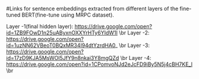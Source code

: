 #Links for sentence embeddings extracted from different layers of the fine-tuned BERT(fine-tune using MRPC dataset).

Layer -1(final hidden layer): https://drive.google.com/open?id=1ZB9FOwD1n25uAByxnOXXYrHTy6YIdW1I \br
Layer -2: https://drive.google.com/open?id=1uzNN62VBeoT0BQxMR34I94dtYzrdHA0_ \br
Layer -3: https://drive.google.com/open?id=17zD9KJA5MsWOl5JfY9n8nkai3Y8mgQZd \br
Layer -4: https://drive.google.com/open?id=1CPomvoNJd2eJcFD9iBy5N5j4cBH7KE_l \br

